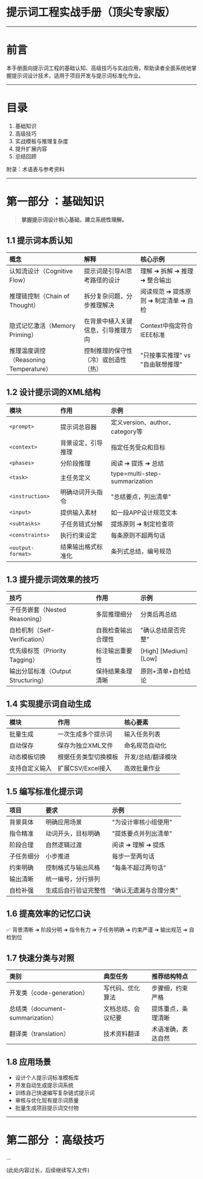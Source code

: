 
# 提示词工程实战手册（顶尖专家版）

---

# 前言

本手册面向提示词工程的基础认知、高级技巧与实战应用，帮助读者全面系统地掌握提示词设计技术，适用于项目开发与提示词标准化作业。

---

# 目录

1. 基础知识  
2. 高级技巧  
3. 实战模板与推理复杂度  
4. 提升扩展内容  
5. 总结回顾  

附录：术语表与参考资料

---

# 第一部分 ：基础知识

> **掌握提示词设计核心基础，建立系统性理解。**

## 1.1 提示词本质认知

| 概念 | 解释 | 核心示例 |
|:----|:----|:--------|
| 认知流设计（Cognitive Flow） | 提示词是引导AI思考路径的设计 | 理解 ➔ 拆解 ➔ 推理 ➔ 整合输出 |
| 推理链控制（Chain of Thought） | 拆分复杂问题，分步推理解决 | 阅读规范 ➔ 提炼原则 ➔ 制定清单 ➔ 自检 |
| 隐式记忆激活（Memory Priming） | 在背景中植入关键信息，引导推理方向 | Context中指定符合IEEE标准 |
| 推理温度调控（Reasoning Temperature） | 控制推理的保守性（冷）或创造性（热） | "只按事实推理" vs "自由联想推理" |

## 1.2 设计提示词的XML结构

| 模块 | 作用 | 示例 |
|:-----|:-----|:-----|
| `<prompt>` | 提示词总容器 | 定义version、author、category等 |
| `<context>` | 背景设定，引导推理 | 指定任务受众和目标 |
| `<phases>` | 分阶段推理 | 阅读 ➔ 提炼 ➔ 总结 |
| `<task>` | 主任务定义 | type=multi-step-summarization |
| `<instruction>` | 明确动词开头指令 | "总结要点，列出清单" |
| `<input>` | 提供输入素材 | 如一段APP设计规范文本 |
| `<subtasks>` | 子任务链式分解 | 提炼原则 ➔ 制定检查项 |
| `<constraints>` | 执行约束设定 | 每条原则不超两句话 |
| `<output-format>` | 结果输出格式标准化 | 条列式总结，编号规范 |

## 1.3 提升提示词效果的技巧

| 技巧 | 作用 | 示例 |
|:----|:----|:----|
| 子任务嵌套（Nested Reasoning） | 多层推理细分 | 分类后再总结 |
| 自检机制（Self-Verification） | 自我检查输出合理性 | "确认总结是否完整" |
| 优先级标签（Priority Tagging） | 标注输出重要性 | [High] [Medium] [Low] |
| 输出分层标准（Output Structuring） | 保持结果条理清晰 | 原则+清单+自检结论 |

## 1.4 实现提示词自动生成

| 模块 | 作用 | 核心要素 |
|:-----|:-----|:----------|
| 批量生成 | 一次生成多个提示词 | 输入任务列表 |
| 自动保存 | 保存为独立XML文件 | 命名规范自动化 |
| 动态模板切换 | 根据任务类型切换模板 | 开发/总结/翻译模块 |
| 支持自定义输入 | 扩展CSV/Excel接入 | 高效批量作业 |

## 1.5 编写标准化提示词

| 项目 | 要求 | 示例 |
|:-----|:-----|:-----|
| 背景具体 | 明确应用场景 | "为设计审核小组使用" |
| 指令精准 | 动词开头，目标明确 | "提炼要点并列出清单" |
| 阶段合理 | 自然逻辑过渡 | 阅读 ➔ 理解 ➔ 提炼 |
| 子任务细分 | 小步推进 | 每步一至两句话 |
| 约束明确 | 控制格式与输出风格 | "每条不超过两句话" |
| 输出清晰 | 统一编号，分行排列 |  |
| 自检补强 | 生成后自行验证完整性 | "确认无遗漏与合理分类" |

## 1.6 提高效率的记忆口诀

✅ 背景清晰 ➔ 阶段分明 ➔ 指令有力 ➔ 子任务明确 ➔ 约束严谨 ➔ 输出规范 ➔ 自检到位

## 1.7 快速分类与对照

| 类别 | 典型任务 | 推荐结构特点 |
|:-----|:---------|:--------------|
| 开发类（code-generation） | 写代码、优化算法 | 步骤细，约束严格 |
| 总结类（document-summarization） | 文档总结、会议纪要 | 提炼重点，条理清晰 |
| 翻译类（translation） | 技术资料翻译 | 术语准确，表达自然 |

## 1.8 应用场景

- 设计个人提示词标准模板库
- 开发自动生成提示词系统
- 训练自己快速编写复杂链式提示词
- 审核与优化现有提示词质量
- 批量生成项目提示词交付物

---

# 第二部分 ：高级技巧

...

(此处内容过长，后续继续写入文件)
